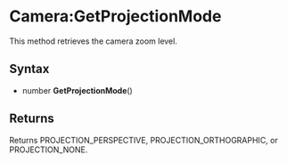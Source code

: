 # Camera:GetProjectionMode

This method retrieves the camera zoom level.

## Syntax
- number **GetProjectionMode**()

## Returns

Returns PROJECTION_PERSPECTIVE, PROJECTION_ORTHOGRAPHIC, or PROJECTION_NONE.
